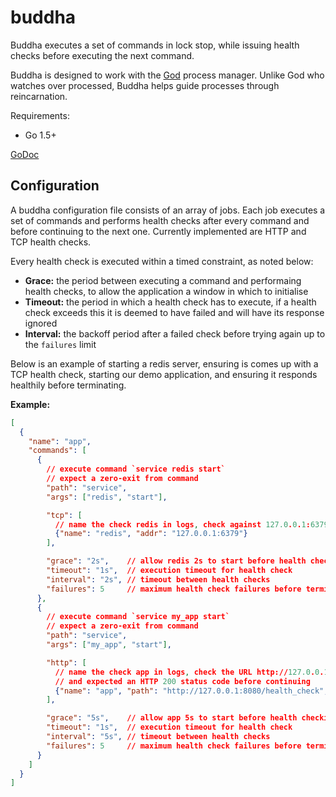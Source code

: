 buddha
=======

Buddha executes a set of commands in lock stop, while issuing health checks before executing the next command.

Buddha is designed to work with the [God](http://godrb.com/) process manager. Unlike God who watches over processed, Buddha helps guide processes through reincarnation.

Requirements:

  - Go 1.5+

[GoDoc](https://godoc.org/github.com/pusher/buddha)


Configuration
-------------

A buddha configuration file consists of an array of jobs. Each job executes a set of commands and performs health checks after every command and before continuing to the next one. Currently implemented are HTTP and TCP health checks.

Every health check is executed within a timed constraint, as noted below:

  - **Grace:** the period between executing a command and performaing health checks, to allow the application a window in which to initialise
  - **Timeout:** the period in which a health check has to execute, if a health check exceeds this it is deemed to have failed and will have its response ignored
  - **Interval:** the backoff period after a failed check before trying again up to the `failures` limit

Below is an example of starting a redis server, ensuring is comes up with a TCP health check, starting our demo application, and ensuring it responds healthily before terminating.

**Example:**

```json
[
  {
    "name": "app",
    "commands": [
      {
      	// execute command `service redis start`
      	// expect a zero-exit from command
        "path": "service",
        "args": ["redis", "start"],

        "tcp": [
          // name the check redis in logs, check against 127.0.0.1:6379
          {"name": "redis", "addr": "127.0.0.1:6379"}
        ],

        "grace": "2s",    // allow redis 2s to start before health checking
        "timeout": "1s",  // execution timeout for health check
        "interval": "2s", // timeout between health checks
        "failures": 5     // maximum health check failures before terminating
      },
      {
      	// execute command `service my_app start`
      	// expect a zero-exit from command
        "path": "service",
        "args": ["my_app", "start"],

        "http": [
          // name the check app in logs, check the URL http://127.0.0.1:8080/health_check
          // and expected an HTTP 200 status code before continuing
          {"name": "app", "path": "http://127.0.0.1:8080/health_check", "expect": [200]}
        ],

        "grace": "5s",    // allow app 5s to start before health checking
        "timeout": "1s",  // execution timeout for health check
        "interval": "5s", // timeout between health checks
        "failures": 5     // maximum health check failures before terminating
      }
    ]
  }
]
```
